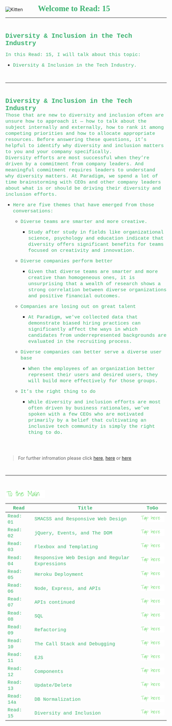 <img src="https://asac.ltuc.com/wp-content/themes/asac/images/logo.png" alt="Kitten"
	title="LTUC-Abdul Aziz Al Ghurair School of Advanced Computing" width="200" />  &nbsp;&nbsp;&nbsp;&nbsp;&nbsp;&nbsp;&nbsp;&nbsp;&nbsp;&nbsp; <span style="font-family:Papyrus; font-size:25px;color:rgb(60, 179, 113)">**Welcome to Read: 15**</span>

---
<br>

<span style="font-family:Courier New; font-size:20px;color:rgb(60, 179, 113)"> **Diversity & Inclusion in the Tech Industry** </span>


<span style="font-family:Courier New; font-size:15px;color:rgb(60, 179, 113)">In this Read: 15, I will talk about this topic: 
</span>
- <span style="font-family:Courier New; font-size:15px;color:rgb(60, 179, 113)">Diversity & Inclusion in the Tech Industry.
<br>

---
<br>

<span style="font-family:Courier New; font-size:20px;color:rgb(60, 179, 113)">**Diversity & Inclusion in the Tech Industry** </span><br>
<span style="font-family:Courier New; font-size:15px;color:rgb(60, 179, 113)">Those that are new to diversity and inclusion often are unsure how to approach it — how to talk about the subject internally and externally, how to rank it among competing priorities and how to allocate appropriate resources. Before answering these questions, it’s helpful to identify why diversity and inclusion matters to you and your company specifically.<br> Diversity efforts are most successful when they’re driven by a commitment from company leaders. And meaningful commitment requires leaders to understand why diversity matters. At Paradigm, we spend a lot of time brainstorming with CEOs and other company leaders about what is or should be driving their diversity and inclusion efforts.
</span> 

- <span style="font-family:Courier New; font-size:15px;color:rgb(60, 179, 113)">Here are five themes that have emerged from those conversations: </span><br>

    - <span style="font-family:Courier New; font-size:15px;color:rgb(60, 179, 113)">Diverse teams are smarter and more creative.</span><br>
        - <span style="font-family:Courier New; font-size:15px;color:rgb(60, 179, 113)">Study after study in fields like organizational science, psychology and education indicate that diversity offers significant benefits for teams focused on creativity and innovation.</span><br>

    - <span style="font-family:Courier New; font-size:15px;color:rgb(60, 179, 113)">Diverse companies perform better</span><br>
        - <span style="font-family:Courier New; font-size:15px;color:rgb(60, 179, 113)">Given that diverse teams are smarter and more creative than homogeneous ones, it is unsurprising that a wealth of research shows a strong correlation between diverse organizations and positive financial outcomes.</span><br>

    - <span style="font-family:Courier New; font-size:15px;color:rgb(60, 179, 113)">Companies are losing out on great talent</span><br>
        - <span style="font-family:Courier New; font-size:15px;color:rgb(60, 179, 113)">At Paradigm, we've collected data that demonstrate biased hiring practices can significantly affect the ways in which candidates from underrepresented backgrounds are evaluated in the recruiting process.</span><br>

    - <span style="font-family:Courier New; font-size:15px;color:rgb(60, 179, 113)">Diverse companies can better serve a diverse user base</span><br>
        - <span style="font-family:Courier New; font-size:15px;color:rgb(60, 179, 113)">When the employees of an organization better represent their users and desired users, they will build more effectively for those groups.</span><br>

    - <span style="font-family:Courier New; font-size:15px;color:rgb(60, 179, 113)">It’s the right thing to do</span><br>
        - <span style="font-family:Courier New; font-size:15px;color:rgb(60, 179, 113)">While diversity and inclusion efforts are most often driven by business rationales, we’ve spoken with a few CEOs who are motivated primarily by a belief that cultivating an inclusive tech community is simply the right thing to do.</span><br>




<br><br>

> For further infromation please click [here](https://informationisbeautiful.net/visualizations/diversity-in-tech/),  [here](https://www.usatoday.com/story/tech/columnist/2015/07/21/why-diversity-matters-your-tech-company/30419871/) or [here](https://www.npr.org/sections/money/2014/10/21/357629765/when-women-stopped-coding) 

<br>

---
<br>

[<img src="assets/main.gif">](README)
<br>

| <span style="font-family:Courier New; font-size:15px;color:rgb(60, 179, 113)"> **Read** </span> |  <span style="font-family:Courier New; font-size:15px;color:rgb(60, 179, 113)"> **Title** </span>  |   <span style="font-family:Courier New; font-size:15px;color:rgb(60, 179, 113)"> **ToGo** </span>  |
| ----------- | ----------- | ----------- |
| <span style="font-family:Courier New; font-size:15px;color:rgb(60, 179, 113)"> Read: 01 </span>      | <span style="font-family:Courier New; font-size:15px;color:rgb(60, 179, 113)"> SMACSS and Responsive Web Design </span>       |[<img src="assets/taphere.gif">](class-01)|
| <span style="font-family:Courier New; font-size:15px;color:rgb(60, 179, 113)"> Read: 02 </span>      | <span style="font-family:Courier New; font-size:15px;color:rgb(60, 179, 113)"> jQuery, Events, and The DOM </span>       |[<img src="assets/taphere.gif">](class-02)|
| <span style="font-family:Courier New; font-size:15px;color:rgb(60, 179, 113)"> Read: 03 </span>      | <span style="font-family:Courier New; font-size:15px;color:rgb(60, 179, 113)"> Flexbox and Templating </span>       |[<img src="assets/taphere.gif">](class-03)|
| <span style="font-family:Courier New; font-size:15px;color:rgb(60, 179, 113)"> Read: 04 </span>      | <span style="font-family:Courier New; font-size:15px;color:rgb(60, 179, 113)"> Responsive Web Design and Regular Expressions </span>       |[<img src="assets/taphere.gif">](class-04)|
| <span style="font-family:Courier New; font-size:15px;color:rgb(60, 179, 113)"> Read: 05 </span>      | <span style="font-family:Courier New; font-size:15px;color:rgb(60, 179, 113)"> Heroku Deployment </span>       |[<img src="assets/taphere.gif">](class-05)|
| <span style="font-family:Courier New; font-size:15px;color:rgb(60, 179, 113)"> Read: 06 </span>      | <span style="font-family:Courier New; font-size:15px;color:rgb(60, 179, 113)"> Node, Express, and APIs </span>       |[<img src="assets/taphere.gif">](class-06)|
| <span style="font-family:Courier New; font-size:15px;color:rgb(60, 179, 113)"> Read: 07 </span>      | <span style="font-family:Courier New; font-size:15px;color:rgb(60, 179, 113)"> APIs continued </span>       |[<img src="assets/taphere.gif">](class-07)|
| <span style="font-family:Courier New; font-size:15px;color:rgb(60, 179, 113)"> Read: 08 </span>      | <span style="font-family:Courier New; font-size:15px;color:rgb(60, 179, 113)"> SQL </span>       |[<img src="assets/taphere.gif">](class-08)|
| <span style="font-family:Courier New; font-size:15px;color:rgb(60, 179, 113)"> Read: 09 </span>      | <span style="font-family:Courier New; font-size:15px;color:rgb(60, 179, 113)"> Refactoring </span>       |[<img src="assets/taphere.gif">](class-09)|
| <span style="font-family:Courier New; font-size:15px;color:rgb(60, 179, 113)"> Read: 10 </span>      | <span style="font-family:Courier New; font-size:15px;color:rgb(60, 179, 113)"> The Call Stack and Debugging </span>       |[<img src="assets/taphere.gif">](class-10)|
| <span style="font-family:Courier New; font-size:15px;color:rgb(60, 179, 113)"> Read: 11 </span>      | <span style="font-family:Courier New; font-size:15px;color:rgb(60, 179, 113)"> EJS </span>       |[<img src="assets/taphere.gif">](class-11)|
| <span style="font-family:Courier New; font-size:15px;color:rgb(60, 179, 113)"> Read: 12 </span>      | <span style="font-family:Courier New; font-size:15px;color:rgb(60, 179, 113)"> Components </span>       |[<img src="assets/taphere.gif">](class-12)|
| <span style="font-family:Courier New; font-size:15px;color:rgb(60, 179, 113)"> Read: 13 </span>      | <span style="font-family:Courier New; font-size:15px;color:rgb(60, 179, 113)"> Update/Delete </span>       |[<img src="assets/taphere.gif">](class-13)|
| <span style="font-family:Courier New; font-size:15px;color:rgb(60, 179, 113)"> Read: 14a </span>      | <span style="font-family:Courier New; font-size:15px;color:rgb(60, 179, 113)"> DB Normalization </span>       |[<img src="assets/taphere.gif">](class-14a)|
| <span style="font-family:Courier New; font-size:15px;color:rgb(60, 179, 113)"> Read: 15 </span>      | <span style="font-family:Courier New; font-size:15px;color:rgb(60, 179, 113)"> Diversity and Inclusion </span>       |[<img src="assets/taphere.gif">](class-15)|






